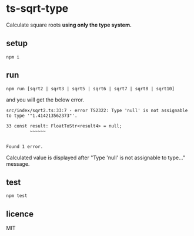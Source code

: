 # ts-sqrt-type

Calculate square roots **using only the type system.**

## setup

`npm i`

## run

`npm run [sqrt2 | sqrt3 | sqrt5 | sqrt6 | sqrt7 | sqrt8 | sqrt10]`

and you will get the below error.

```
src/index/sqrt2.ts:33:7 - error TS2322: Type 'null' is not assignable to type '"1.414213562373"'.

33 const result: FloatToStr<result4> = null;
         ~~~~~~


Found 1 error.
```

Calculated value is displayed after "Type 'null' is not assignable to type..." message.

## test

`npm test`

## licence

MIT
